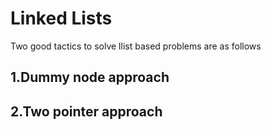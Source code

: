 # Linked Lists

Two good tactics to solve llist based problems are as follows

## 1.Dummy node approach

## 2.Two pointer approach

